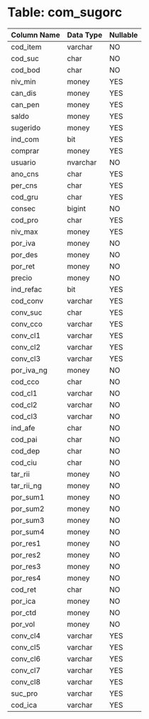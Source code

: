 # Table: com_sugorc

| Column Name | Data Type | Nullable |
|-------------|-----------|----------|
| cod_item | varchar | NO |
| cod_suc | char | NO |
| cod_bod | char | NO |
| niv_min | money | YES |
| can_dis | money | YES |
| can_pen | money | YES |
| saldo | money | YES |
| sugerido | money | YES |
| ind_com | bit | YES |
| comprar | money | YES |
| usuario | nvarchar | NO |
| ano_cns | char | YES |
| per_cns | char | YES |
| cod_gru | char | YES |
| consec | bigint | NO |
| cod_pro | char | YES |
| niv_max | money | YES |
| por_iva | money | NO |
| por_des | money | NO |
| por_ret | money | NO |
| precio | money | NO |
| ind_refac | bit | YES |
| cod_conv | varchar | YES |
| conv_suc | char | YES |
| conv_cco | varchar | YES |
| conv_cl1 | varchar | YES |
| conv_cl2 | varchar | YES |
| conv_cl3 | varchar | YES |
| por_iva_ng | money | NO |
| cod_cco | char | NO |
| cod_cl1 | varchar | NO |
| cod_cl2 | varchar | NO |
| cod_cl3 | varchar | NO |
| ind_afe | char | NO |
| cod_pai | char | NO |
| cod_dep | char | NO |
| cod_ciu | char | NO |
| tar_rii | money | NO |
| tar_rii_ng | money | NO |
| por_sum1 | money | NO |
| por_sum2 | money | NO |
| por_sum3 | money | NO |
| por_sum4 | money | NO |
| por_res1 | money | NO |
| por_res2 | money | NO |
| por_res3 | money | NO |
| por_res4 | money | NO |
| cod_ret | char | NO |
| por_ica | money | NO |
| por_ctd | money | NO |
| por_vol | money | NO |
| conv_cl4 | varchar | YES |
| conv_cl5 | varchar | YES |
| conv_cl6 | varchar | YES |
| conv_cl7 | varchar | YES |
| conv_cl8 | varchar | YES |
| suc_pro | varchar | YES |
| cod_ica | varchar | YES |
